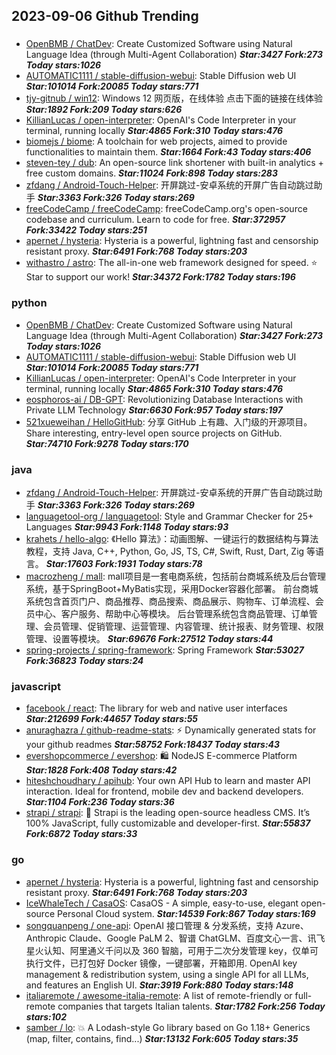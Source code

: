 ## 2023-09-06 Github Trending

### 
* [OpenBMB / ChatDev](https://github.com/OpenBMB/ChatDev): Create Customized Software using Natural Language Idea (through Multi-Agent Collaboration) ***Star:3427 Fork:273 Today stars:1026***
* [AUTOMATIC1111 / stable-diffusion-webui](https://github.com/AUTOMATIC1111/stable-diffusion-webui): Stable Diffusion web UI ***Star:101014 Fork:20085 Today stars:771***
* [tjy-gitnub / win12](https://github.com/tjy-gitnub/win12): Windows 12 网页版，在线体验 点击下面的链接在线体验 ***Star:1892 Fork:209 Today stars:626***
* [KillianLucas / open-interpreter](https://github.com/KillianLucas/open-interpreter): OpenAI's Code Interpreter in your terminal, running locally ***Star:4865 Fork:310 Today stars:476***
* [biomejs / biome](https://github.com/biomejs/biome): A toolchain for web projects, aimed to provide functionalities to maintain them. ***Star:1664 Fork:43 Today stars:406***
* [steven-tey / dub](https://github.com/steven-tey/dub): An open-source link shortener with built-in analytics + free custom domains. ***Star:11024 Fork:898 Today stars:283***
* [zfdang / Android-Touch-Helper](https://github.com/zfdang/Android-Touch-Helper): 开屏跳过-安卓系统的开屏广告自动跳过助手 ***Star:3363 Fork:326 Today stars:269***
* [freeCodeCamp / freeCodeCamp](https://github.com/freeCodeCamp/freeCodeCamp): freeCodeCamp.org's open-source codebase and curriculum. Learn to code for free. ***Star:372957 Fork:33422 Today stars:251***
* [apernet / hysteria](https://github.com/apernet/hysteria): Hysteria is a powerful, lightning fast and censorship resistant proxy. ***Star:6491 Fork:768 Today stars:203***
* [withastro / astro](https://github.com/withastro/astro): The all-in-one web framework designed for speed. ⭐️ Star to support our work! ***Star:34372 Fork:1782 Today stars:196***

### python
* [OpenBMB / ChatDev](https://github.com/OpenBMB/ChatDev): Create Customized Software using Natural Language Idea (through Multi-Agent Collaboration) ***Star:3427 Fork:273 Today stars:1026***
* [AUTOMATIC1111 / stable-diffusion-webui](https://github.com/AUTOMATIC1111/stable-diffusion-webui): Stable Diffusion web UI ***Star:101014 Fork:20085 Today stars:771***
* [KillianLucas / open-interpreter](https://github.com/KillianLucas/open-interpreter): OpenAI's Code Interpreter in your terminal, running locally ***Star:4865 Fork:310 Today stars:476***
* [eosphoros-ai / DB-GPT](https://github.com/eosphoros-ai/DB-GPT): Revolutionizing Database Interactions with Private LLM Technology ***Star:6630 Fork:957 Today stars:197***
* [521xueweihan / HelloGitHub](https://github.com/521xueweihan/HelloGitHub): 分享 GitHub 上有趣、入门级的开源项目。Share interesting, entry-level open source projects on GitHub. ***Star:74710 Fork:9278 Today stars:170***

### java
* [zfdang / Android-Touch-Helper](https://github.com/zfdang/Android-Touch-Helper): 开屏跳过-安卓系统的开屏广告自动跳过助手 ***Star:3363 Fork:326 Today stars:269***
* [languagetool-org / languagetool](https://github.com/languagetool-org/languagetool): Style and Grammar Checker for 25+ Languages ***Star:9943 Fork:1148 Today stars:93***
* [krahets / hello-algo](https://github.com/krahets/hello-algo): 《Hello 算法》：动画图解、一键运行的数据结构与算法教程，支持 Java, C++, Python, Go, JS, TS, C#, Swift, Rust, Dart, Zig 等语言。 ***Star:17603 Fork:1931 Today stars:78***
* [macrozheng / mall](https://github.com/macrozheng/mall): mall项目是一套电商系统，包括前台商城系统及后台管理系统，基于SpringBoot+MyBatis实现，采用Docker容器化部署。 前台商城系统包含首页门户、商品推荐、商品搜索、商品展示、购物车、订单流程、会员中心、客户服务、帮助中心等模块。 后台管理系统包含商品管理、订单管理、会员管理、促销管理、运营管理、内容管理、统计报表、财务管理、权限管理、设置等模块。 ***Star:69676 Fork:27512 Today stars:44***
* [spring-projects / spring-framework](https://github.com/spring-projects/spring-framework): Spring Framework ***Star:53027 Fork:36823 Today stars:24***

### javascript
* [facebook / react](https://github.com/facebook/react): The library for web and native user interfaces ***Star:212699 Fork:44657 Today stars:55***
* [anuraghazra / github-readme-stats](https://github.com/anuraghazra/github-readme-stats): ⚡ Dynamically generated stats for your github readmes ***Star:58752 Fork:18437 Today stars:43***
* [evershopcommerce / evershop](https://github.com/evershopcommerce/evershop): 🛍️ NodeJS E-commerce Platform ***Star:1828 Fork:408 Today stars:42***
* [hiteshchoudhary / apihub](https://github.com/hiteshchoudhary/apihub): Your own API Hub to learn and master API interaction. Ideal for frontend, mobile dev and backend developers. ***Star:1104 Fork:236 Today stars:36***
* [strapi / strapi](https://github.com/strapi/strapi): 🚀 Strapi is the leading open-source headless CMS. It’s 100% JavaScript, fully customizable and developer-first. ***Star:55837 Fork:6872 Today stars:33***

### go
* [apernet / hysteria](https://github.com/apernet/hysteria): Hysteria is a powerful, lightning fast and censorship resistant proxy. ***Star:6491 Fork:768 Today stars:203***
* [IceWhaleTech / CasaOS](https://github.com/IceWhaleTech/CasaOS): CasaOS - A simple, easy-to-use, elegant open-source Personal Cloud system. ***Star:14539 Fork:867 Today stars:169***
* [songquanpeng / one-api](https://github.com/songquanpeng/one-api): OpenAI 接口管理 & 分发系统，支持 Azure、Anthropic Claude、Google PaLM 2、智谱 ChatGLM、百度文心一言、讯飞星火认知、阿里通义千问以及 360 智脑，可用于二次分发管理 key，仅单可执行文件，已打包好 Docker 镜像，一键部署，开箱即用. OpenAI key management & redistribution system, using a single API for all LLMs, and features an English UI. ***Star:3919 Fork:880 Today stars:148***
* [italiaremote / awesome-italia-remote](https://github.com/italiaremote/awesome-italia-remote): A list of remote-friendly or full-remote companies that targets Italian talents. ***Star:1782 Fork:256 Today stars:102***
* [samber / lo](https://github.com/samber/lo): 💥 A Lodash-style Go library based on Go 1.18+ Generics (map, filter, contains, find...) ***Star:13132 Fork:605 Today stars:35***
